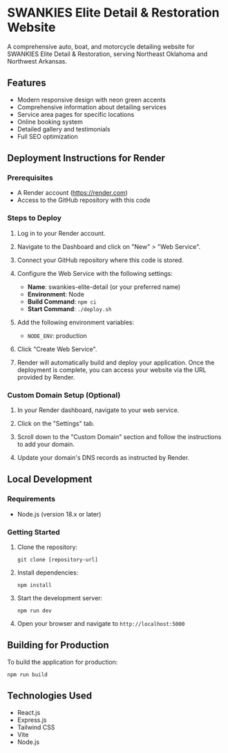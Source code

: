 # SWANKIES Elite Detail & Restoration Website

A comprehensive auto, boat, and motorcycle detailing website for SWANKIES Elite Detail & Restoration, serving Northeast Oklahoma and Northwest Arkansas.

## Features

- Modern responsive design with neon green accents
- Comprehensive information about detailing services
- Service area pages for specific locations
- Online booking system
- Detailed gallery and testimonials
- Full SEO optimization

## Deployment Instructions for Render

### Prerequisites

- A Render account (https://render.com)
- Access to the GitHub repository with this code

### Steps to Deploy

1. Log in to your Render account.

2. Navigate to the Dashboard and click on "New" > "Web Service".

3. Connect your GitHub repository where this code is stored.

4. Configure the Web Service with the following settings:
   - **Name**: swankies-elite-detail (or your preferred name)
   - **Environment**: Node
   - **Build Command**: `npm ci`
   - **Start Command**: `./deploy.sh`

5. Add the following environment variables:
   - `NODE_ENV`: production

6. Click "Create Web Service".

7. Render will automatically build and deploy your application. Once the deployment is complete, you can access your website via the URL provided by Render.

### Custom Domain Setup (Optional)

1. In your Render dashboard, navigate to your web service.

2. Click on the "Settings" tab.

3. Scroll down to the "Custom Domain" section and follow the instructions to add your domain.

4. Update your domain's DNS records as instructed by Render.

## Local Development

### Requirements

- Node.js (version 18.x or later)

### Getting Started

1. Clone the repository:
   ```
   git clone [repository-url]
   ```

2. Install dependencies:
   ```
   npm install
   ```

3. Start the development server:
   ```
   npm run dev
   ```

4. Open your browser and navigate to `http://localhost:5000`

## Building for Production

To build the application for production:

```
npm run build
```

## Technologies Used

- React.js
- Express.js
- Tailwind CSS
- Vite
- Node.js